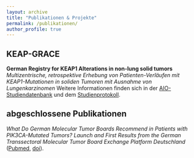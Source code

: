 ```yaml
---
layout: archive
title: "Publikationen & Projekte"
permalink: /publikationen/
author_profile: true
---
```


## KEAP-GRACE
**German Registry for KEAP1 Alterations in non-lung solid tumors**
*Multizentrische, retrospektive Erhebung von Patienten-Verläufen mit KEAP1-Mutationen in soliden Tumoren mit Ausnahme von Lungenkarzinomen*
Weitere Informationen finden sich in der [AIO-Studiendatenbank](https://www.aio-portal.de/studie/222--keap-grace.html) und dem [Studienprotokoll](https://www.aio-portal.de/files/content/studien/studiendatenbank/AIO-TF-0224_s.pdf). 

## abgeschlossene Publikationen
*What Do German Molecular Tumor Boards Recommend in Patients with PIK3CA-Mutated Tumors? Launch and First Results from the German Transsectoral Molecular Tumor Board Exchange Platform Deutschland* ([Pubmed](https://pubmed.ncbi.nlm.nih.gov/38714183/), [doi](https://doi.org/10.1159/000539217)).


